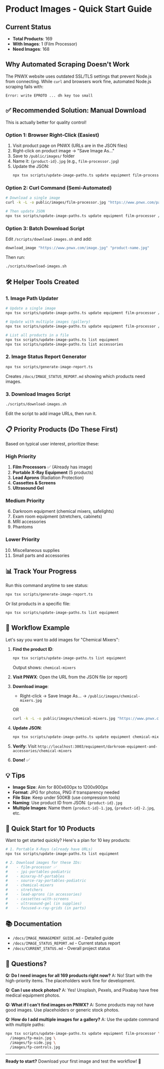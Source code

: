 # Product Images - Quick Start Guide

## Current Status

- **Total Products**: 169
- **With Images**: 1 (Film Processor) 
- **Need Images**: 168

## Why Automated Scraping Doesn't Work

The PNWX website uses outdated SSL/TLS settings that prevent Node.js from connecting. While `curl` and browsers work fine, automated Node.js scraping fails with:
```
Error: write EPROTO ... dh key too small
```

## ✅ Recommended Solution: Manual Download

This is actually better for quality control!

### Option 1: Browser Right-Click (Easiest)

1. Visit product page on PNWX (URLs are in the JSON files)
2. Right-click on product image → "Save Image As..."
3. Save to `/public/images/` folder
4. Name it: `{product-id}.jpg` (e.g., `film-processor.jpg`)
5. Update the JSON:
   ```bash
   npx tsx scripts/update-image-paths.ts update equipment film-processor /images/film-processor.jpg
   ```

### Option 2: Curl Command (Semi-Automated)

```bash
# Download a single image
curl -k -L -o public/images/film-processor.jpg "https://www.pnwx.com/path/to/image.jpg"

# Then update JSON
npx tsx scripts/update-image-paths.ts update equipment film-processor /images/film-processor.jpg
```

### Option 3: Batch Download Script

Edit `/scripts/download-images.sh` and add:
```bash
download_image "https://www.pnwx.com/image.jpg" "product-name.jpg"
```

Then run:
```bash
./scripts/download-images.sh
```

## 🛠️ Helper Tools Created

### 1. Image Path Updater
```bash
# Update a single image
npx tsx scripts/update-image-paths.ts update equipment film-processor /images/film-processor.jpg

# Update with multiple images (gallery)
npx tsx scripts/update-image-paths.ts update equipment film-processor /images/fp-1.jpg /images/fp-2.jpg /images/fp-3.jpg

# List all products in a file
npx tsx scripts/update-image-paths.ts list equipment
npx tsx scripts/update-image-paths.ts list accessories
```

### 2. Image Status Report Generator
```bash
npx tsx scripts/generate-image-report.ts
```
Creates `/docs/IMAGE_STATUS_REPORT.md` showing which products need images.

### 3. Download Images Script
```bash
./scripts/download-images.sh
```
Edit the script to add image URLs, then run it.

## 📋 Priority Products (Do These First)

Based on typical user interest, prioritize these:

### High Priority
1. **Film Processors** ✅ (Already has image)
2. **Portable X-Ray Equipment** (5 products)
3. **Lead Aprons** (Radiation Protection)
4. **Cassettes & Screens**
5. **Ultrasound Gel**

### Medium Priority
6. Darkroom equipment (chemical mixers, safelights)
7. Exam room equipment (stretchers, cabinets)
8. MRI accessories
9. Phantoms

### Lower Priority
10. Miscellaneous supplies
11. Small parts and accessories

## 📊 Track Your Progress

Run this command anytime to see status:
```bash
npx tsx scripts/generate-image-report.ts
```

Or list products in a specific file:
```bash
npx tsx scripts/update-image-paths.ts list equipment
```

## 🎯 Workflow Example

Let's say you want to add images for "Chemical Mixers":

1. **Find the product ID**:
   ```bash
   npx tsx scripts/update-image-paths.ts list equipment
   ```
   Output shows: `chemical-mixers`

2. **Visit PNWX**:
   Open the URL from the JSON file (or report)

3. **Download image**:
   - Right-click → Save Image As... → `/public/images/chemical-mixers.jpg`
   
   OR
   
   ```bash
   curl -k -L -o public/images/chemical-mixers.jpg "https://www.pnwx.com/Equipment/DarkEquip/ChemMixers/image.jpg"
   ```

4. **Update JSON**:
   ```bash
   npx tsx scripts/update-image-paths.ts update equipment chemical-mixers /images/chemical-mixers.jpg
   ```

5. **Verify**:
   Visit `http://localhost:3003/equipment/darkroom-equipment-and-accessories/chemical-mixers`

6. **Done!** ✅

## 💡 Tips

- **Image Size**: Aim for 800x600px to 1200x900px
- **Format**: JPG for photos, PNG if transparency needed
- **File Size**: Keep under 500KB (use compression tools)
- **Naming**: Use product ID from JSON: `{product-id}.jpg`
- **Multiple Images**: Name them `{product-id}-1.jpg`, `{product-id}-2.jpg`, etc.

## 🚀 Quick Start for 10 Products

Want to get started quickly? Here's a plan for 10 key products:

```bash
# 1. Portable X-Rays (already have URLs)
npx tsx scripts/update-image-paths.ts list equipment

# 2. Download images for these IDs:
#    - film-processor ✅
#    - jpi-portables-podiatric
#    - minxray-hf-portables
#    - source-ray-portables-podiatric
#    - chemical-mixers
#    - stretchers
#    - lead-aprons (in accessories)
#    - cassettes-with-screens
#    - ultrasound-gel (in supplies)
#    - focused-x-ray-grids (in parts)
```

## 📚 Documentation

- `/docs/IMAGE_MANAGEMENT_GUIDE.md` - Detailed guide
- `/docs/IMAGE_STATUS_REPORT.md` - Current status report
- `/docs/CURRENT_STATUS.md` - Overall project status

## 🤔 Questions?

**Q: Do I need images for all 169 products right now?**
A: No! Start with the high-priority items. The placeholders work fine for development.

**Q: Can I use stock photos?**
A: Yes! Unsplash, Pexels, and Pixabay have free medical equipment photos.

**Q: What if I can't find images on PNWX?**
A: Some products may not have good images. Use placeholders or generic stock photos.

**Q: How do I add multiple images for a gallery?**
A: Use the update command with multiple paths:
```bash
npx tsx scripts/update-image-paths.ts update equipment film-processor \
  /images/fp-main.jpg \
  /images/fp-side.jpg \
  /images/fp-controls.jpg
```

---

**Ready to start?** Download your first image and test the workflow! 🎉
